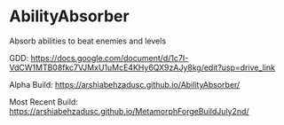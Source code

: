 # AbilityAbsorber
Absorb abilities to beat enemies and levels

GDD: https://docs.google.com/document/d/1c7I-VdCW1MTB08fkc7VJMxU1uMcE4KHy6QX9zAJy8kg/edit?usp=drive_link

Alpha Build: https://arshiabehzadusc.github.io/AbilityAbsorber/

Most Recent Build: https://arshiabehzadusc.github.io/MetamorphForgeBuildJuly2nd/
